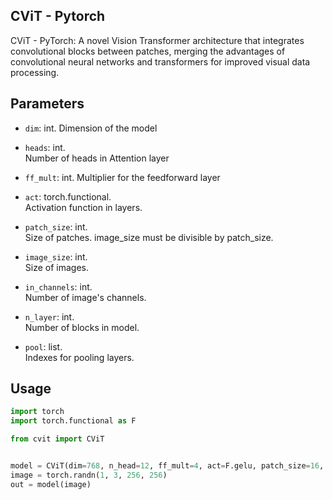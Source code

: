 ## CViT - Pytorch

CViT - PyTorch: A novel Vision Transformer architecture that integrates convolutional blocks between patches, merging the advantages of convolutional neural networks and transformers for improved visual data processing.

## Parameters

- `dim`: int.
Dimension of the model

- `heads`: int.  
Number of heads in Attention layer

- `ff_mult`: int.
Multiplier for the feedforward layer 

- `act`: torch.functional.  
Activation function in layers.

- `patch_size`: int.  
Size of patches. image_size must be divisible by patch_size.


- `image_size`: int.  
Size of images.

- `in_channels`: int.  
Number of image's channels.


- `n_layer`: int.  
Number of blocks in model.

- `pool`: list.  
Indexes for pooling layers.


## Usage

```python
import torch
import torch.functional as F

from cvit import CViT


model = CViT(dim=768, n_head=12, ff_mult=4, act=F.gelu, patch_size=16, img_size=256, in_channels=3, n_layers=8, pool=[3, 5]))
image = torch.randn(1, 3, 256, 256)
out = model(image)

```

